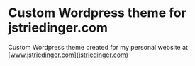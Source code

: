 # Custom Wordpress theme for jstriedinger.com
Custom Wordpress theme created for my personal website at [www.jstriedinger.com](jstriedinger.com)
